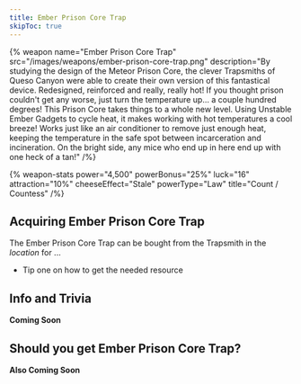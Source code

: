 ```yaml
---
title: Ember Prison Core Trap
skipToc: true
---
```


{% weapon
 name="Ember Prison Core Trap"
 src="/images/weapons/ember-prison-core-trap.png"
 description="By studying the design of the Meteor Prison Core, the clever Trapsmiths of Queso Canyon were able to create their own version of this fantastical device. Redesigned, reinforced and really, really hot! If you thought prison couldn't get any worse, just turn the temperature up... a couple hundred degrees! This Prison Core takes things to a whole new level. Using Unstable Ember Gadgets to cycle heat, it makes working with hot temperatures a cool breeze! Works just like an air conditioner to remove just enough heat, keeping the temperature in the safe spot between incarceration and incineration. On the bright side, any mice who end up in here end up with one heck of a tan!"
/%}

{% weapon-stats
 power="4,500"
 powerBonus="25%"
 luck="16"
 attraction="10%"
 cheeseEffect="Stale"
 powerType="Law"
 title="Count / Countess"
/%}

## Acquiring Ember Prison Core Trap

The Ember Prison Core Trap can be bought from the Trapsmith in the *location* for ...

- Tip one on how to get the needed resource

## Info and Trivia

**Coming Soon**

## Should you get Ember Prison Core Trap?

**Also Coming Soon**

